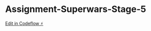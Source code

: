 # Assignment-Superwars-Stage-5

[Edit in Codeflow ⚡️](https://stackblitz.com/~/github.com/somuyakhandelwal/Assignment-Superwars-Stage-5)